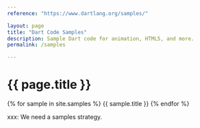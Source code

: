 ```yaml
---
reference: "https://www.dartlang.org/samples/"

layout: page
title: "Dart Code Samples"
description: Sample Dart code for animation, HTML5, and more.
permalink: /samples

---
```


# {{ page.title }}
{% for sample in site.samples %}
{{ sample.title }}
{% endfor %}

xxx: We need a samples strategy.
